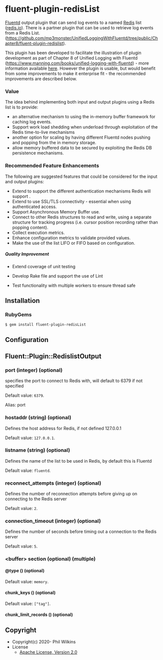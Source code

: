 # fluent-plugin-redisList

[Fluentd](https://fluentd.org/) output plugin that can send log events to a named [Redis](https://redis.io/) list ([redis.io]()). There is a partner plugin that can be used to retrieve log events from a Redis List. (https://github.com/mp3monster/UnifiedLoggingWithFluentd/tree/public/Chapter8/fluent-plugin-redislist).

This plugin has been developed to facilitate  the illustration of plugin development as part of Chapter 8 of Unified Logging with Fluentd (https://www.manning.com/books/unified-logging-with-fluentd) - more information available [here](https://blog.mp3monster.org/publication-contributions/fluentd-unified-logging-with/). However the plugin is usable, but would benefit from some improvements to make it enterprise fit - the recommended improvements are described below.

### Value

The idea behind implementing both input and output plugins using a Redis list is to provide:

* an alternative mechanism to using the in-memory buffer framework for caching log events.
* Support work load shedding when underload through exploitation of the Redis time-to-live mechanisms
* another option for scaling by having different Fluentd nodes pushing and popping from the in memory storage.
* allow memory buffered data to be secured by exploiting the Redis DB persistence mechanisms.



### Recommended Feature Enhancements

The following are suggested features that could be considered for the input and output plugins:

* Extend to support the different authentication mechanisms Redis will support .
* Extend to use SSL/TLS connectivity - essential when using authenticated access.
* Support Asynchronous Memory Buffer use.
* Connect to other Redis structures to read and write, using a separate structure for tracking progress (i.e. cursor position recording rather than popping content).
* Collect execution metrics.
* Enhance configuration metrics to validate provided values.
* Make the use of the list LIFO or FIFO based on configuration.



##### Quality Improvement

* Extend coverage of unit testing

* Develop Rake file and support the use of Lint

* Test functionality with multiple workers to ensure thread safe

  

## Installation

### RubyGems

```
$ gem install fluent-plugin-redisList
```



## Configuration

## Fluent::Plugin::RedislistOutput

### port (integer) (optional)

specifies the port to connect to Redis with, will default to 6379 if not specified

Default value: `6379`.

Alias: port

### hostaddr (string) (optional)

Defines the host address for Redis, if not defined 127.0.0.1

Default value: `127.0.0.1`.

### listname (string) (optional)

Defines the name of the list to be used in Redis, by default this is Fluentd

Default value: `fluentd`.

### reconnect_attempts (integer) (optional)

Defines the number of reconnection attempts before giving up on connecting to the Redis server

Default value: `2`.

### connection_timeout (integer) (optional)

Defines the number of seconds before timing out a connection to the Redis server

Default value: `5`.


### \<buffer\> section (optional) (multiple)

#### @type () (optional)



Default value: `memory`.

#### chunk_keys () (optional)



Default value: `["tag"]`.

#### chunk_limit_records () (optional)



## Copyright

* Copyright(c) 2020- Phil Wilkins
* License
  * [Apache License, Version 2.0](https://www.apache.org/licenses/LICENSE-2.0)
